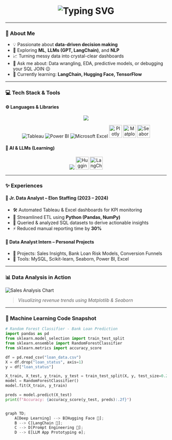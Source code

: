 <h1 align="center">
  <img src="https://readme-typing-svg.herokuapp.com?font=Fira+Code&size=26&pause=1000&color=FF61F6&center=true&vCenter=true&width=700&lines=Hey+there%2C+I'm+Nitin+Rawat+(aka+Nits)+%F0%9F%91%8B;Data+Analyst+%7C+Future+Data+Scientist;Turning+Chaos+into+Insights+%F0%9F%93%8A" alt="Typing SVG" />
</h1>

---

### 🧠 About Me
<div align="left">

- 💡 Passionate about **data-driven decision making**  
- 🤖 Exploring **ML**, **LLMs (GPT, LangChain)**, and **NLP**  
- 📈 Turning messy data into crystal-clear dashboards  
- 💬 Ask me about: Data wrangling, EDA, predictive models, or debugging your SQL JOIN 😉  
- 🎯 Currently learning: **LangChain, Hugging Face, TensorFlow**

</div>

---

### 💻 Tech Stack & Tools

#### ⚙️ Languages & Libraries
<p align="center">
  <img src="https://skillicons.dev/icons?i=python,sql,jupyter,numpy,pandas,scikit-learn,seaborn,git" />
</p>

<!-- 📊 BI & Visualizations -->
<p align="center"> <img src="https://skillicons.dev/icons?i=tableau" title="Tableau" /> <img src="https://skillicons.dev/icons?i=powerbi" title="Power BI" /> <img src="https://skillicons.dev/icons?i=excel" title="Microsoft Excel" /> <img src="https://cdn.jsdelivr.net/gh/devicons/devicon/icons/plotly/plotly-original.svg" width="40" title="Plotly" /> <img src="https://cdn.jsdelivr.net/gh/devicons/devicon/icons/matplotlib/matplotlib-original.svg" width="40" title="Matplotlib" /> <img src="https://raw.githubusercontent.com/mwaskom/seaborn/main/doc/_static/logo-wide-lightbg.svg" height="40" title="Seaborn" /> </p>

#### 🤖 AI & LLMs (Learning)
<p align="center">
  <img src="https://skillicons.dev/icons?i=pytorch,tensorflow" />
  <img src="https://avatars.githubusercontent.com/u/1399141?s=200&v=4" width="40" title="Hugging Face"/>
  <img src="https://avatars.githubusercontent.com/u/116947076?s=200&v=4" width="40" title="LangChain"/>
</p>

---

### ✨ Experiences
<div align="left">

#### 🔹 Jr. Data Analyst – **Elon Staffing (2023 – 2024)**
- 🛠️ Automated Tableau & Excel dashboards for KPI monitoring  
- 🐍 Streamlined ETL using **Python (Pandas, NumPy)**  
- 🧮 Queried & analyzed SQL datasets to derive actionable insights  
- ⚡ Reduced manual reporting time by **30%**

#### 🔹 Data Analyst Intern – **Personal Projects**
- 📌 Projects: Sales Insights, Bank Loan Risk Models, Conversion Funnels  
- 🧰 Tools: MySQL, Scikit-learn, Seaborn, Power BI, Excel  

</div>

---

### 📊 Data Analysis in Action

![Sales Analysis Chart](https://your-github.com/assets/sales-analysis.png)
> *Visualizing revenue trends using Matplotlib & Seaborn*

---

### 🤖 Machine Learning Code Snapshot

```python
# Random Forest Classifier - Bank Loan Prediction
import pandas as pd
from sklearn.model_selection import train_test_split
from sklearn.ensemble import RandomForestClassifier
from sklearn.metrics import accuracy_score

df = pd.read_csv("loan_data.csv")
X = df.drop("loan_status", axis=1)
y = df["loan_status"]

X_train, X_test, y_train, y_test = train_test_split(X, y, test_size=0.2)
model = RandomForestClassifier()
model.fit(X_train, y_train)

preds = model.predict(X_test)
print(f"Accuracy: {accuracy_score(y_test, preds):.2f}")


graph TD;
    A[Deep Learning] --> B[Hugging Face 🤗];
    B --> C[LangChain 🔗];
    C --> D[Prompt Engineering 💬];
    D --> E[LLM App Prototyping ⚙️];
